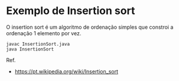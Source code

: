 # Exemplo de Insertion sort

O insertion sort é um algoritmo de ordenação simples que constroi a ordenação 1 elemento por vez.

```
javac InsertionSort.java
java InsertionSort
```


Ref.
* https://pt.wikipedia.org/wiki/Insertion_sort